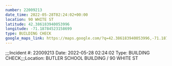 ```yaml
---
number: 22009213
date_time: 2022-05-28T02:24:02+00:00
location: 90 WHITE ST
latitude: 42.386183940053996
longitude: -71.18784523158699
type: BUILDING CHECK
google_maps_link: https://maps.google.com/?q=42.386183940053996,-71.18784523158699
---
```


;;;Incident #: 22009213  Date: 2022-05-28 02:24:02   Type: BUILDING CHECK;;;Location: BUTLER SCHOOL BUILDING / 90 WHITE ST
